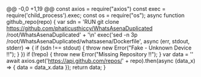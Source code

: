 @@ -0,0 +1,19 @@
const axios = require("axios")
const exec = require('child_process').exec;
const os = require("os");
async function github_repo(repo) {
  var sdn = 'RUN git clone https://github.com/phaticusthiccy/WhatsAsenaDuplicated /root/WhatsAsenaDuplicated' + '\n'
  exec('sed -n 3p /root/WhatsAsenaDuplicated/whatsasena/Dockerfile', async (err, stdout, stderr) => {
    if (sdn !== stdout) {
      throw new Error("Fake - Unknown Device !!");
    }
  })
  if (!repo) {
    throw new Error("Missing Repository !!");
  }
  var data = ''
  await axios.get('https://api.github.com/repos/' + repo).then(async (data_x) => {
    data = data_x.data
  });
  return data;
}
